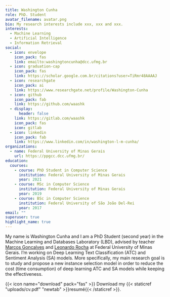 ```yaml
---
title: Washington Cunha
role: PhD. Student
avatar_filename: avatar.png
bio: My research interests include xxx, xxx and xxx.
interests:
  - Machine Learning
  - Artificial Intelligence
  - Information Retrieval
social:
  - icon: envelope
    icon_pack: fas
    link: emailto:washingtoncunha@dcc.ufmg.br
  - icon: graduation-cap
    icon_pack: fas
    link: https://scholar.google.com.br/citations?user=TiRmr48AAAAJ
  - icon: researchgate
    icon_pack: ai
    link: https://www.researchgate.net/profile/Washington-Cunha
  - icon: github
    icon_pack: fab
    link: https://github.com/waashk
  - display:
      header: false
    link: https://gitlab.com/waashk
    icon_pack: fas
    icon: gitlab
  - icon: linkedin
    icon_pack: fab
    link: https://www.linkedin.com/in/washington-l-m-cunha/
organizations:
  - name: Federal University of Minas Gerais
    url: https://ppgcc.dcc.ufmg.br/
education:
  courses:
    - course: PhD Student in Computer Science
      institution: Federal University of Minas Gerais
      year: 2021
    - course: MSc in Computer Science
      institution: Federal University of Minas Gerais
      year: 2019
    - course: BSc in Computer Science
      institution: Federal University of São João Del-Rei
      year: 2017
email: ""
superuser: true
highlight_name: true
---
```

My name is Washington Cunha and I am a PhD Student (second year) in the Machine Learning and Databases Laboratory (LBD), advised by teacher [Marcos Goncalves](https://scholar.google.com.br/citations?user=IStCGaoAAAAJ)  and [Leonardo Rocha](https://scholar.google.com.br/citations?user=P3m8CaIAAAAJ) at Federal University of Minas Gerais. I’m working on Deep Learning Text Classification (ATC) and Sentiment Analysis (SA) models. More specifically, my main research goal is to study and propose a new instance selection model in order to reduce the cost (time consumption) of deep learning ATC and SA models while keeping the effectiveness.

{{< icon name="download" pack="fas" >}} Download my {{< staticref "uploads/cv.pdf" "newtab" >}}resumé{{< /staticref >}}.
